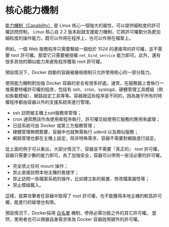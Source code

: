# 核心能力機制

[能力機制（Capability）](https://man7.org/linux/man-pages/man7/capabilities.7.html) 是 Linux 核心一個強大的屬性，可以提供細粒度的許可權訪問控制。
Linux 核心自 2.2 版本起就支援能力機制，它將許可權劃分為更加細粒度的操作能力，既可以作用在程序上，也可以作用在檔案上。

例如，一個 Web 服務程序只需要繫結一個低於 1024 的連接埠的許可權，並不需要 root 許可權。那麼它只需要被授權 `net_bind_service` 能力即可。此外，還有很多其他的類似能力來避免程序獲取 root 許可權。

預設情況下，Docker 啟動的容器被嚴格限制只允許使用核心的一部分能力。

使用能力機制對加強 Docker 容器的安全有很多好處。通常，在服務器上會執行一堆需要特權許可權的程序，包括有 ssh、cron、syslogd、硬體管理工具模組（例如負載模組）、網路設定工具等等。容器跟這些程序是不同的，因為幾乎所有的特權程序都由容器以外的支援系統來進行管理。
* ssh 訪問被主機上ssh服務來管理；
* cron 通常應該作為使用者程序執行，許可權交給使用它服務的應用來處理；
* 日誌系統可由 Docker 或第三方服務管理；
* 硬體管理無關緊要，容器中也就無需執行 udevd 以及類似服務；
* 網路管理也都在主機上設定，除非特殊需求，容器不需要對網路進行設定。

從上面的例子可以看出，大部分情況下，容器並不需要『真正的』 root 許可權，容器只需要少數的能力即可。為了加強安全，容器可以停用一些沒必要的許可權。
* 完全禁止任何 mount 操作；
* 禁止直接訪問本地主機的套接字；
* 禁止訪問一些檔案系統的操作，比如建立新的裝置、修改檔案屬性等；
* 禁止模組載入。

這樣，就算攻擊者在容器中取得了 root 許可權，也不能獲得本地主機的較高許可權，能進行的破壞也有限。

預設情況下，Docker採用 [白名單](https://github.com/moby/moby/blob/master/oci/caps/defaults.go) 機制，停用必需功能之外的其它許可權。
當然，使用者也可以根據自身需求來為 Docker 容器啟用額外的許可權。
